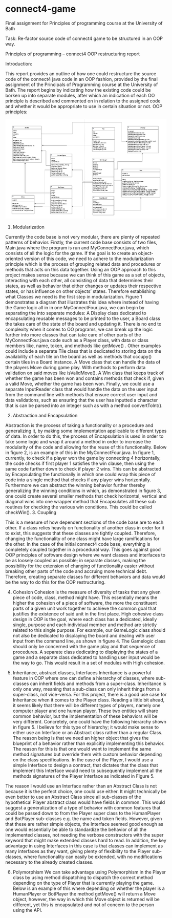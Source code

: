 # connect4-game

Final assignment for Principles of programming course at the University of Bath

Task: Re-factor source code of connect4 game to be structured in an OOP way.

Principles of programming – connect4 OOP restructuring report 

Introduction:

This report provides an outline of how one could restructure the source code of the connect4 java code in an OOP fashion, provided by the final assignment of the Principals of Programming course at the University of Bath. The report begins by indicating how the existing code could be borken up into separate modules, after which an indication of each OO principle is described and commented on in relation to the assigned code and whether it would be appropriate to use in certain situation or not.
OOP principles:

![](images/class-diagram.png)

1.	Modularization

Currently the code base is not very modular, there are  plenty of repeated patterns of behavior. Firstly, the current code base consists of two files, Main.java where the program is run and MyConnectFour.java, which consists of all the logic for the game. If the goal is to create an object-oriented version of this code, we need to adhere to the modularization principle which is the process of grouping related data and procedures or methods that acts on this data together. Using an OOP approach to this project makes sense because we can think of this game as a set of objects, interacting with each other, all consisting of data that determines their states, as well as behavior that either changes or updates their respective states, or has influence on other objects’ states. Therefore establishing what Classes we need is the first step in modularization. 
Figure 1 demonstrates a diagram that illustrates this idea where instead of having the Game logic all in in one MyConnectFour.java, we can begin by separating the into separate modules: A Display class dedicated to encapsulating reusable messages to be printed to the user, a Board class the takes care of the state of the board and updating it. There is no end to complexity when it comes to OO programs, we can break up the logic further into more classes that can take care of other parts of the MyConnectFour.java code such as a Player class, with data or class members like, name, token, and methods like getMove() . Other examples could include a separate Tile class that is dedicated to storing data on the availability of each tile on the board as well as methods that occupy() certain tiles in a Board instance. A Move class that can handle the data of the players Move during game play. With methods to perform data validation on said moves like isValidMove(). A Win class that keeps track of whether the game has been won and contains methods that check if, given a valid Move, whether the game has been won. Finally, we could use a separate InputReader class that would handle the data on the user input from the command line with methods that ensure correct user input and data validations, such as ensuring that the user has inputted a character that is can be parsed into an integer such as with a method convertToInt().



2.	Abstraction and Encapsulation

Abstraction is the process of taking a functionality or a procedure and generalizing it, by making some implementation applicable to different types of data. In order to do this, the process of Encapsulation is used in order to take some logic and wrap it around a method in order to increase the modularity of the code and allowing for the reuse of this functionality. Below in figure 2, is an example of this in the MyConnectFour.java. In figure 1, currently, to check if a player won the game by connecting 4 horizontally, the code checks if first player 1 satisfies the win clause, then using the same code further down to check if player 2 wins. 
This can be abstracted by Encapsulating the functionally in which one could wrap this piece of code into a single method that checks if any player wins horizontally. Furthermore we can abstract  the winning behavior further thereby generalizing the winning conditions in which, as demonstrated in figure 3, one could create several smaller methods that check horizontal, vertical and diagonal wins into one wrapper method that Encapsulates all these sub routines for checking the various win conditions. This could be called checkWin(). 
3.	Coupling

This is a measure of how dependent sections of the code base are to each other. If a class relies heavily on functionality of another class in order for it to exist, this suggests that these classes are tightly coupled. Therefore, changing the functionality of one class might have large ramifications for the other. In the case of the initial connect4 code base, everything is completely coupled together in a procedural way. This goes against good OOP principles of software design where we want classes and interfaces to be as loosely coupled as possible; in separate classes, making the possibility for the extension of changing of functionality easier without breaking other parts of the code and accruing more technical debt. Therefore, creating separate classes for different behaviors and data would be the way to do this for the OOP restructuring. 

4.	Cohesion
Cohesion is the measure of diversity of tasks that any given piece of code, class, method might have. This essentially means the higher the cohesion of a piece of software, the more the constituent parts of a given unit work together to achieve the common goal that justifies the existence of said unit in the first place. High cohesive class design in OOP is the goal, where each class has a dedicated, ideally single, purpose and each individual member and method are strictly related to this single purpose. For example, our GameLogic class should not also be dedicated to displaying the board and dealing with user input from the command line, as shown in figure 4. The Gamelogic class should only be concerned with the game play and that sequence of procedures. A separate class dedicating to displaying the states of a game and a separate class dedicated to handling user input would be the way to go. This would result in a set of modules with High cohesion.

5.	Inheritance, abstract classes, Interfaces
Inheritance is a powerful feature in OOP where one can define a hierarchy of classes, where sub-classes can inherit fields and methods from a super-class. Inheritance is only one way, meaning that a sub-class can only inherit things from a super-class, not vice-versa. For this project, there is a good use case for Inheritance when it comes to the Player class. Reading a little bit ahead, it seems likely that there will be different types of players, namely one computer player and one human player. These two entities will share common behavior, but the implementation of these behaviors will be very different. Concretely, one could have the following hierarchy shown in figure 5.
I believe for this type of hierarchy; it would make sense to either use an Interface or an Abstract class rather than a regular Class. The reason being is that we need an higher object that gives the blueprint of a behavior rather than explicitly implementing this behavior. The reason for this is that one would want to implement the same method signatures but override them with custom behavior depending on the class specifications. In the case of the Player, I would use a simple Interface to design a contract, that dictates that the class that implement this Interface would need to subsequently implement all the methods signatures of the Player Interface as indicated in Figure 5.

The reason I would use an Interface rather than an Abstract Class is not because it is the perfect choice, one could use either. It might technically be even better to use an Abstract Class since all sub-classes of the hypothetical Player abstract class would have fields in common. This would suggest a generalization of a type of behavior with common features that could be passed down to from the Player super class to the HumanPlayer and BotPlayer sub-classes e.g. the name and token fields. However, given that these are rather simple objects, the Interface seemed good enough as one would essentially be able to standardize the behavior of all the implemented classes, not needing the verbose constructors with the super keyword that might make extended classes hard to read. In addition, the key advantage in using Interfaces in this case is that classes can implement as many interfaces as they want, giving plenty of flexibility to the Player sub-classes, where functionality can easily be extended, with no modifications necessary to the already created classes. 

6.	Polymorphism
We can take advantage using Polymorphism in the Player class by using method dispatching to dispatch the correct method depending on the type of Player that is currently playing the game. Below is an example of this where depending on whether the player is a HumanPlayer or BotPlayer the method getMove() will return a Move object, however, the way in which this Move object is returned will be different, yet this is encapsulated and not of concern to the person using the API.


